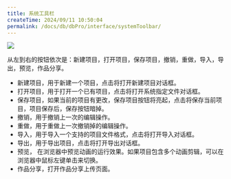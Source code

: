 ```yaml
---
title: 系统工具栏
createTime: 2024/09/11 10:50:04
permalink: /docs/db/dbPro/interface/systemToolbar/
---
```

![](p1.png)

从左到右的按钮依次是：新建项目，打开项目，保存项目，撤销，重做，导入，导出，预览，作品分享。

* 新建项目，用于新建一个项目，点击将打开新建项目对话框。
* 打开项目，用于打开一个已有项目，点击将打开系统指定文件对话框。
* 保存项目，如果当前的项目有更改，保存项目按钮将亮起，点击将保存当前项目，项目保存后，保存按钮暗掉。
* 撤销，用于撤销上一次的编辑操作。
* 重做，用于重做上一次撤销掉的编辑操作。
* 导入，用于导入一个支持的项目文件格式，点击将打开导入对话框。
* 导出，用于导出项目，点击将打开导出对话框。
* 预览， 在浏览器中预览动画的运行效果。如果项目包含多个动画剪辑，可以在浏览器中鼠标左键单击来切换。
* 作品分享，打开作品分享上传页面。
